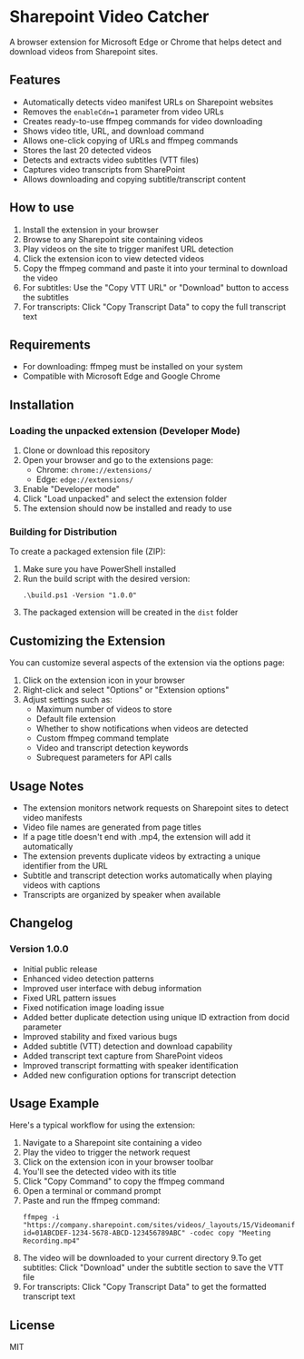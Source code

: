 # Sharepoint Video Catcher

A browser extension for Microsoft Edge or Chrome that helps detect and download videos from Sharepoint sites.

## Features

- Automatically detects video manifest URLs on Sharepoint websites
- Removes the `enableCdn=1` parameter from video URLs
- Creates ready-to-use ffmpeg commands for video downloading
- Shows video title, URL, and download command
- Allows one-click copying of URLs and ffmpeg commands
- Stores the last 20 detected videos
- Detects and extracts video subtitles (VTT files)
- Captures video transcripts from SharePoint
- Allows downloading and copying subtitle/transcript content

## How to use

1. Install the extension in your browser
2. Browse to any Sharepoint site containing videos
3. Play videos on the site to trigger manifest URL detection
4. Click the extension icon to view detected videos
5. Copy the ffmpeg command and paste it into your terminal to download the video
6. For subtitles: Use the "Copy VTT URL" or "Download" button to access the subtitles
7. For transcripts: Click "Copy Transcript Data" to copy the full transcript text

## Requirements

- For downloading: ffmpeg must be installed on your system
- Compatible with Microsoft Edge and Google Chrome

## Installation

### Loading the unpacked extension (Developer Mode)

1. Clone or download this repository
2. Open your browser and go to the extensions page:
   - Chrome: `chrome://extensions/`
   - Edge: `edge://extensions/`
3. Enable "Developer mode"
4. Click "Load unpacked" and select the extension folder
5. The extension should now be installed and ready to use

### Building for Distribution

To create a packaged extension file (ZIP):

1. Make sure you have PowerShell installed
2. Run the build script with the desired version:
   ```
   .\build.ps1 -Version "1.0.0"
   ```
3. The packaged extension will be created in the `dist` folder

## Customizing the Extension

You can customize several aspects of the extension via the options page:

1. Click on the extension icon in your browser
2. Right-click and select "Options" or "Extension options"
3. Adjust settings such as:
   - Maximum number of videos to store
   - Default file extension
   - Whether to show notifications when videos are detected
   - Custom ffmpeg command template
   - Video and transcript detection keywords
   - Subrequest parameters for API calls

## Usage Notes

- The extension monitors network requests on Sharepoint sites to detect video manifests
- Video file names are generated from page titles
- If a page title doesn't end with .mp4, the extension will add it automatically
- The extension prevents duplicate videos by extracting a unique identifier from the URL
- Subtitle and transcript detection works automatically when playing videos with captions
- Transcripts are organized by speaker when available

## Changelog

### Version 1.0.0
- Initial public release
- Enhanced video detection patterns
- Improved user interface with debug information
- Fixed URL pattern issues
- Fixed notification image loading issue
- Added better duplicate detection using unique ID extraction from docid parameter
- Improved stability and fixed various bugs
- Added subtitle (VTT) detection and download capability
- Added transcript text capture from SharePoint videos
- Improved transcript formatting with speaker identification
- Added new configuration options for transcript detection

## Usage Example

Here's a typical workflow for using the extension:

1. Navigate to a Sharepoint site containing a video
2. Play the video to trigger the network request
3. Click on the extension icon in your browser toolbar
4. You'll see the detected video with its title
5. Click "Copy Command" to copy the ffmpeg command
6. Open a terminal or command prompt
7. Paste and run the ffmpeg command:
   ```
   ffmpeg -i "https://company.sharepoint.com/sites/videos/_layouts/15/Videomanifest.aspx?id=01ABCDEF-1234-5678-ABCD-123456789ABC" -codec copy "Meeting Recording.mp4"
   ```
8. The video will be downloaded to your current directory
9.To get subtitles: Click "Download" under the subtitle section to save the VTT file
10. For transcripts: Click "Copy Transcript Data" to get the formatted transcript text

## License

MIT
